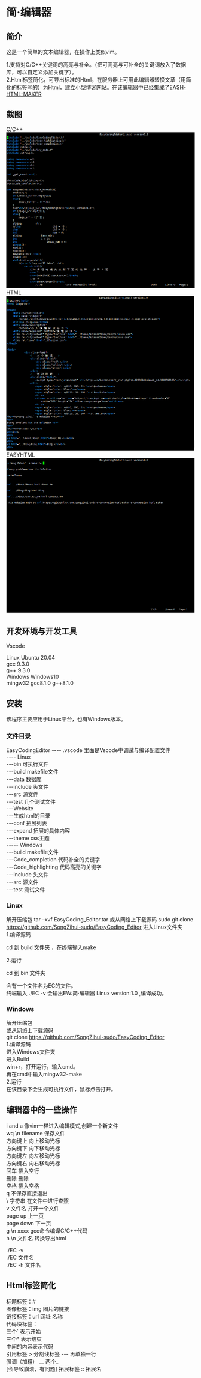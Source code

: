 # 简·编辑器 
## 简介  
这是一个简单的文本编辑器，在操作上类似vim。    

1.支持对C/C++关键词的高亮与补全。（把可高亮与可补全的关键词放入了数据库，可以自定义添加关键字）。  
2.Html标签简化，可导出标准的Html，在服务器上可用此编辑器转换文章（用简化的标签写的）为Html，建立小型博客网站。在该编辑器中已经集成了[EASH-HTML-MAKER](https://github.com/SongZihui-sudo/Easy-HTML-MAKER)   

## 截图

C/C++   
![img](https://github.com/SongZihui-sudo/EasyCoding_Editor/blob/Windows/%E6%88%AA%E5%9B%BE/Screenshot%202022-02-12%20204140.png)  
HTML   
![img](https://github.com/SongZihui-sudo/EasyCoding_Editor/blob/Windows/%E6%88%AA%E5%9B%BE/Screenshot%202022-02-12%20204050.png)   
EASYHTML   
![img](https://github.com/SongZihui-sudo/EasyCoding_Editor/blob/Windows/%E6%88%AA%E5%9B%BE/Screenshot%202022-02-12%20204630.png)

## 开发环境与开发工具
Vscode

Linux 
	Ubuntu 20.04  
	gcc 9.3.0  
	g++ 9.3.0  
Windows 
	Windows10  
	mingw32 gcc8.1.0 g++8.1.0  
   
## 安装 

该程序主要应用于Linux平台，也有Windows版本。

### 文件目录
EasyCodingEditor 
	             ---- .vscode 里面是Vscode中调试与编译配置文件  
	             ---- Linux   
                            ---bin 可执行文件  
                            ---build makefile文件  
                            ---data 数据库  
                            ---include 头文件  
                            ---src 源文件  
                            ---test 几个测试文件  
                            ---Website   
                                ---生成html的目录  
                                ---conf 拓展列表  
                                ---expand 拓展的具体内容  
                                ---theme css主题  
	             ----- Windows   
                            ---build makefile文件  
                            ---Code_completion 代码补全的关键字  
                            ---Code_highlighting 代码高亮的关键字  
                            ---include 头文件  
                            ---src 源文件  
                            ---test 测试文件  
### Linux  

解开压缩包
tar –xvf EasyCoding_Editor.tar
或从网络上下载源码 sudo git clone https://github.com/SongZihui-sudo/EasyCoding_Editor
进入Linux文件夹  
1.编译源码  

cd 到 build 文件夹 ，在终端输入make  

2.运行  

cd 到 bin 文件夹  

会有一个文件名为EC的文件。  
终端输入 ./EC -v 会输出EW:简·编辑器 Linux version:1.0 ,编译成功。  

### Windows    

解开压缩包  
或从网络上下载源码  
git clone https://github.com/SongZihui-sudo/EasyCoding_Editor  
1.编译源码  
    进入Windows文件夹  
    进入Build   
    win+r，打开运行，输入cmd。  
    再在cmd中输入mingw32-make  
2.运行   
在该目录下会生成可执行文件，鼠标点击打开。  

## 编辑器中的一些操作
i and a 像vim一样进入编辑模式,创建一个新文件  
wq \n filename 保存文件  
方向键上 向上移动光标  
方向键下 向下移动光标  
方向键左 向左移动光标  
方向键右 向右移动光标  
回车 插入空行  
删除 删除  
空格 插入空格  
q 不保存直接退出  
\ 字符串 在文件中进行查照  
v 文件名 打开一个文件  
page up 上一页    
page down 下一页  
g \n xxxx gcc命令编译C/C++代码  
h \n 文件名 转换导出html  

./EC -v    
./EC 文件名  
./EC -h 文件名  


## Html标签简化
标题标签：#  
图像标签：img 图片的链接  
链接标签：url 网址 名称  
代码块标签：  
三个` 表示开始  
三个* 表示结束  
中间的内容表示代码  
引用标签 > 
分割线标签 --- 再单独一行  
强调（加粗） __ 两个_  
[会导致崩溃，有问题] 拓展标签 :: 拓展名  
